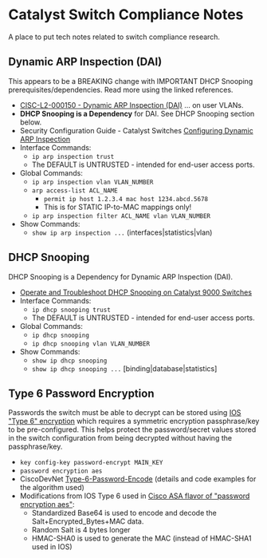 # Catalyst Switch Compliance Notes

A place to put tech notes related to switch compliance research.

## Dynamic ARP Inspection (DAI)

This appears to be a BREAKING change with IMPORTANT DHCP Snooping prerequisites/dependencies. Read more using the linked references.

* [CISC-L2-000150 - Dynamic ARP Inspection (DAI)][1] ... on user VLANs.
* **DHCP Snooping is a Dependency** for DAI. See DHCP Snooping section below.
* Security Configuration Guide - Catalyst Switches [Configuring Dynamic ARP Inspection][3]
* Interface Commands:
  * `ip arp inspection trust`
  * The DEFAULT is UNTRUSTED - intended for end-user access ports.
* Global Commands:
  * `ip arp inspection vlan VLAN_NUMBER`
  * `arp access-list ACL_NAME`
    * `permit ip host 1.2.3.4 mac host 1234.abcd.5678`
    * This is for STATIC IP-to-MAC mappings only!
  * `ip arp inspection filter ACL_NAME vlan VLAN_NUMBER`
* Show Commands:
  * `show ip arp inspection ...` (interfaces|statistics|vlan)

## DHCP Snooping

DHCP Snooping is a Dependency for Dynamic ARP Inspection (DAI).
* [Operate and Troubleshoot DHCP Snooping on Catalyst 9000 Switches][2]
* Interface Commands:
  * `ip dhcp snooping trust`
  * The DEFAULT is UNTRUSTED - intended for end-user access ports.
* Global Commands:
  * `ip dhcp snooping`
  * `ip dhcp snooping vlan VLAN_NUMBER`
* Show Commands:
  * `show ip dhcp snooping`
  * `show ip dhcp snooping ...` [binding|database|statistics]

## Type 6 Password Encryption

Passwords the switch must be able to decrypt can be stored using [IOS "Type 6" encryption][5] 
which requires a symmetric encryption passphrase/key to be pre-configured. This helps protect the
password/secret values stored in the switch configuration from being decrypted without having the passphrase/key.

* `key config-key password-encrypt MAIN_KEY`
* `password encryption aes`
* CiscoDevNet [Type-6-Password-Encode][4] (details and code examples for the algorithm used)
* Modifications from IOS Type 6 used in [Cisco ASA flavor of "password encryption aes"][6]:
  * Standardized Base64 is used to encode and decode the Salt+Encrypted_Bytes+MAC data.
  * Random Salt is 4 bytes longer
  * HMAC-SHA0 is used to generate the MAC (instead of HMAC-SHA1 used in IOS)

[1]: https://www.tenable.com/audits/items/DISA_STIG_Cisco_IOS_XE_Switch_L2S_v3r1.audit:7a70877c979276b792ecba468e404c78
[2]: https://www.cisco.com/c/en/us/support/docs/ip/dynamic-host-configuration-protocol-dhcp-dhcpv6/217055-operate-and-troubleshoot-dhcp-snooping.html
[3]: https://www.cisco.com/c/en/us/td/docs/switches/lan/catalyst9300/software/release/17-9/configuration_guide/sec/b_179_sec_9300_cg/configuring_dynamic_arp_inspection.html
[4]: https://github.com/CiscoDevNet/Type-6-Password-Encode/
[5]: https://www.cisco.com/c/en/us/support/docs/security-vpn/ipsec-negotiation-ike-protocols/46420-pre-sh-keys-ios-rtr-cfg.html
[6]: https://www.cisco.com/c/en/us/td/docs/security/asa/asa923/configuration/general/asa-923-general-config/basic-hostname-pw.html
